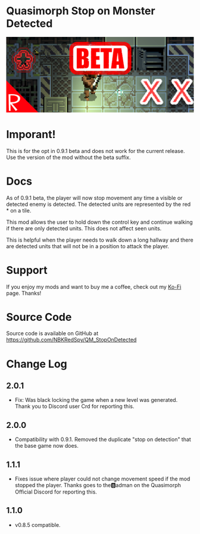 # Quasimorph Stop on Monster Detected

![Movement path with X's for cancel](media/thumbnail.png)


# Imporant!
This is for the opt in 0.9.1 beta and does not work for the current release.  Use the version of the mod without the beta suffix.


# Docs
As of 0.9.1 beta, the player will now stop movement any time a visible or detected enemy is detected.  The detected units are represented by the red * on a tile.

This mod allows the user to hold down the control key and continue walking if there are only detected units.  This does not affect seen units.

This is helpful when the player needs to walk down a long hallway and there are detected units that will not be in a position to attack the player.  

# Support
If you enjoy my mods and want to buy me a coffee, check out my [Ko-Fi](https://ko-fi.com/nbkredspy71915) page.
Thanks!

# Source Code
Source code is available on GitHub at https://github.com/NBKRedSpy/QM_StopOnDetected

# Change Log
## 2.0.1
* Fix:  Was black locking the game when a new level was generated.  Thank you to Discord user Crd for reporting this.


## 2.0.0
* Compatibility with 0.9.1.  Removed the duplicate "stop on detection" that the base game now does.

## 1.1.1
* Fixes issue where player could not change movement speed if the mod stopped the player.  Thanks goes to the🅱adman on the Quasimorph Official Discord for reporting this.
## 1.1.0
* v0.8.5 compatible.